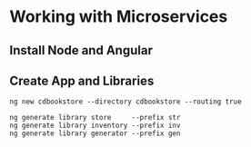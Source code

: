 # Working with Microservices

## Install Node and Angular

## Create App and Libraries

    ng new cdbookstore --directory cdbookstore --routing true

    ng generate library store     --prefix str
    ng generate library inventory --prefix inv
    ng generate library generator --prefix gen
